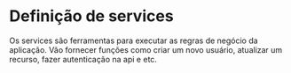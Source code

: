 # Definição de services

Os services são ferramentas para executar as regras de negócio da aplicação.
Vão fornecer funções como criar um novo usuário, atualizar um recurso, fazer autenticação 
na api e etc.